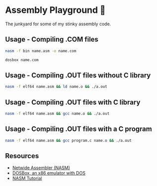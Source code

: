 # Assembly Playground :rocket:

The junkyard for some of my stinky assembly code.

## Usage - Compiling .COM files

``` bash 
nasm -f bin name.asm -o name.com
```

``` bash
dosbox name.com
```

## Usage - Compiling .OUT files without C library

``` bash
nasm -f elf64 name.asm && ld name.o && ./a.out
```

## Usage - Compiling .OUT files with C library

``` bash
nasm -f elf64 name.asm && gcc name.o && ./a.out
```

## Usage - Compiling .OUT files with a C program

``` bash
nasm -f elf64 name.asm && gcc program.c name.o && ./a.out
```

## Resources

* [Netwide Assembler \(NASM\)](https://www.nasm.us/)
* [DOSBox, an x86 emulator with DOS](https://www.dosbox.com/)
* [NASM Tutorial](https://cs.lmu.edu/~ray/notes/nasmtutorial/)